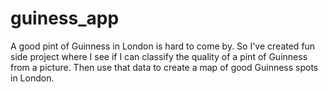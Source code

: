 # guiness_app
A good pint of Guinness in London is hard to come by. So I've created fun side project where I see if I can classify the quality of a pint of Guinness from a picture. Then use that data to create a map of good Guinness spots in London.
